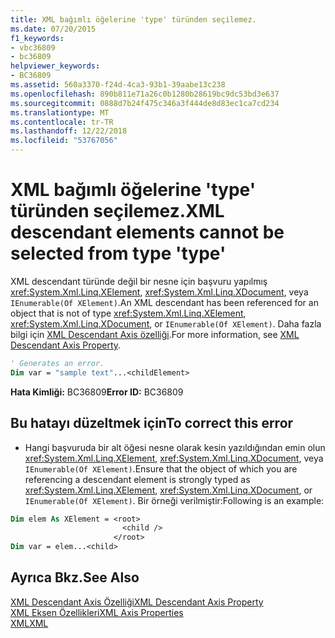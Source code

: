 ```yaml
---
title: XML bağımlı öğelerine 'type' türünden seçilemez.
ms.date: 07/20/2015
f1_keywords:
- vbc36809
- bc36809
helpviewer_keywords:
- BC36809
ms.assetid: 560a3370-f24d-4ca3-93b1-39aabe13c238
ms.openlocfilehash: 890b811e71a26c0b1280b28619bc9dc53bd3e637
ms.sourcegitcommit: 0888d7b24f475c346a3f444de8d83ec1ca7cd234
ms.translationtype: MT
ms.contentlocale: tr-TR
ms.lasthandoff: 12/22/2018
ms.locfileid: "53767056"
---
```

# <a name="xml-descendant-elements-cannot-be-selected-from-type-type"></a><span data-ttu-id="a008d-102">XML bağımlı öğelerine 'type' türünden seçilemez.</span><span class="sxs-lookup"><span data-stu-id="a008d-102">XML descendant elements cannot be selected from type 'type'</span></span>
<span data-ttu-id="a008d-103">XML descendant türünde değil bir nesne için başvuru yapılmış <xref:System.Xml.Linq.XElement>, <xref:System.Xml.Linq.XDocument>, veya `IEnumerable(Of XElement)`.</span><span class="sxs-lookup"><span data-stu-id="a008d-103">An XML descendant has been referenced for an object that is not of type <xref:System.Xml.Linq.XElement>, <xref:System.Xml.Linq.XDocument>, or `IEnumerable(Of XElement)`.</span></span> <span data-ttu-id="a008d-104">Daha fazla bilgi için [XML Descendant Axis özelliği](../../visual-basic/language-reference/xml-axis/xml-descendant-axis-property.md).</span><span class="sxs-lookup"><span data-stu-id="a008d-104">For more information, see [XML Descendant Axis Property](../../visual-basic/language-reference/xml-axis/xml-descendant-axis-property.md).</span></span>  
  
```vb  
' Generates an error.  
Dim var = "sample text"...<childElement>  
```  
  
 <span data-ttu-id="a008d-105">**Hata Kimliği:** BC36809</span><span class="sxs-lookup"><span data-stu-id="a008d-105">**Error ID:** BC36809</span></span>  
  
## <a name="to-correct-this-error"></a><span data-ttu-id="a008d-106">Bu hatayı düzeltmek için</span><span class="sxs-lookup"><span data-stu-id="a008d-106">To correct this error</span></span>  
  
-   <span data-ttu-id="a008d-107">Hangi başvuruda bir alt öğesi nesne olarak kesin yazıldığından emin olun <xref:System.Xml.Linq.XElement>, <xref:System.Xml.Linq.XDocument>, veya `IEnumerable(Of XElement)`.</span><span class="sxs-lookup"><span data-stu-id="a008d-107">Ensure that the object of which you are referencing a descendant element is strongly typed as <xref:System.Xml.Linq.XElement>, <xref:System.Xml.Linq.XDocument>, or `IEnumerable(Of XElement)`.</span></span> <span data-ttu-id="a008d-108">Bir örneği verilmiştir:</span><span class="sxs-lookup"><span data-stu-id="a008d-108">Following is an example:</span></span>  
  
```vb  
Dim elem As XElement = <root>  
                         <child />  
                       </root>  
Dim var = elem...<child>  
```  
  
## <a name="see-also"></a><span data-ttu-id="a008d-109">Ayrıca Bkz.</span><span class="sxs-lookup"><span data-stu-id="a008d-109">See Also</span></span>  
 [<span data-ttu-id="a008d-110">XML Descendant Axis Özelliği</span><span class="sxs-lookup"><span data-stu-id="a008d-110">XML Descendant Axis Property</span></span>](../../visual-basic/language-reference/xml-axis/xml-descendant-axis-property.md)  
 [<span data-ttu-id="a008d-111">XML Eksen Özellikleri</span><span class="sxs-lookup"><span data-stu-id="a008d-111">XML Axis Properties</span></span>](../../visual-basic/language-reference/xml-axis/index.md)  
 [<span data-ttu-id="a008d-112">XML</span><span class="sxs-lookup"><span data-stu-id="a008d-112">XML</span></span>](../../visual-basic/programming-guide/language-features/xml/index.md)
